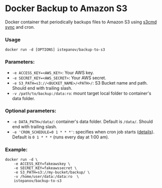 Docker Backup to Amazon S3
===================

Docker container that periodically backups files to Amazon S3 using [s3cmd sync](http://s3tools.org/s3cmd-sync) and cron.

### Usage

	docker run -d [OPTIONS] istepanov/backup-to-s3

### Parameters:

* `-e ACCESS_KEY=<AWS_KEY>`: Your AWS key.
* `-e SECRET_KEY=<AWS_SECRET>`: Your AWS secret.
* `-e S3_PATH=s3://<BUCKET_NAME>/<PATH>/`: S3 Bucket name and path. Should end with trailing slash. 
* `-v /path/to/backup:/data:ro`: mount target local folder to container's data folder.

### Optional parameters:

* `-e DATA_PATH=/data/`: container's data folder. Default is `/data/`. Should end with trailing slash.
* `-e 'CRON_SCHEDULE=0 1 * * *'`: specifies when cron job starts ([details](http://en.wikipedia.org/wiki/Cron)). Default is `0 1 * * *` (runs every day at 1:00 am). 

### Example:

    docker run -d \
    	-e ACCESS_KEY=fakeawskey \
		-e SECRET_KEY=fakeawssecret \
		-e S3_PATH=s3://my-bucket/backup/ \
		-v /home/user/data:/data:ro	 \	
		istepanov/backup-to-s3
